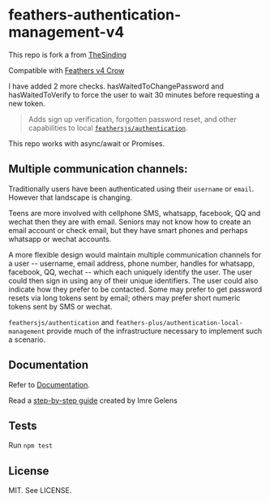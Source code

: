 # feathers-authentication-management-v4

This repo is fork a from [TheSinding](https://github.com/TheSinding/feathers-authentication-management)

Compatible with [Feathers v4 Crow](https://docs.feathersjs.com/guides/migrating.html#manual-upgrade)

I have added 2 more checks. hasWaitedToChangePassword and hasWaitedToVerify to force the user to wait 30 minutes before requesting a new token.

> Adds sign up verification, forgotten password reset, and other capabilities to local
> [`feathersjs/authentication`](https://docs.feathersjs.com/api/authentication/local-management.html).

This repo works with async/await or Promises.

## Multiple communication channels:

Traditionally users have been authenticated using their `username` or `email`.
However that landscape is changing.

Teens are more involved with cellphone SMS, whatsapp, facebook, QQ and wechat then they are with email.
Seniors may not know how to create an email account or check email, but they have smart phones
and perhaps whatsapp or wechat accounts.

A more flexible design would maintain multiple communication channels for a user
-- username, email address, phone number, handles for whatsapp, facebook, QQ, wechat --
which each uniquely identify the user.
The user could then sign in using any of their unique identifiers.
The user could also indicate how they prefer to be contacted.
Some may prefer to get password resets via long tokens sent by email;
others may prefer short numeric tokens sent by SMS or wechat.

`feathersjs/authentication` and `feathers-plus/authentication-local-management`
provide much of the infrastructure necessary to implement such a scenario.

## Documentation

Refer to [Documentation](https://docs.feathersjs.com/api/authentication/local-management.html).

Read a [step-by-step guide](https://hackernoon.com/setting-up-email-verification-in-feathersjs-ce764907e4f2) created by Imre Gelens

## Tests

Run `npm test`

## License

MIT. See LICENSE.
